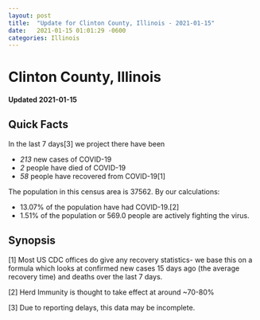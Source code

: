 ```yaml
---
layout: post
title:  "Update for Clinton County, Illinois - 2021-01-15"
date:   2021-01-15 01:01:29 -0600
categories: Illinois
---
```


# Clinton County, Illinois
#### Updated 2021-01-15

## Quick Facts

In the last 7 days[3] we project there have been
- *213* new cases of COVID-19
- *2* people have died of COVID-19
- *58* people have recovered from COVID-19[1]

The population in this census area is 37562. By our calculations:
- 13.07% of the population have had COVID-19.[2]
- 1.51% of the population or 569.0 people are actively fighting the virus.

## Synopsis




[1] Most US CDC offices do give any recovery statistics- we base this on a formula which looks at confirmed new cases
15 days ago (the average recovery time) and deaths over the last 7 days.

[2] Herd Immunity is thought to take effect at around ~70-80%

[3] Due to reporting delays, this data may be incomplete.
 
    